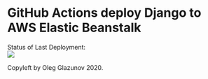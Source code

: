 # GitHub Actions deploy Django to AWS Elastic Beanstalk




Status of Last Deployment:<br>
<img src="https://github.com/Glazun0ff/FlaskExample/workflows/CI-CD-Pipeline-AWS-Elastic-Beanstalk/badge.svg?branch=master"><br>


Copyleft by Oleg Glazunov 2020.
